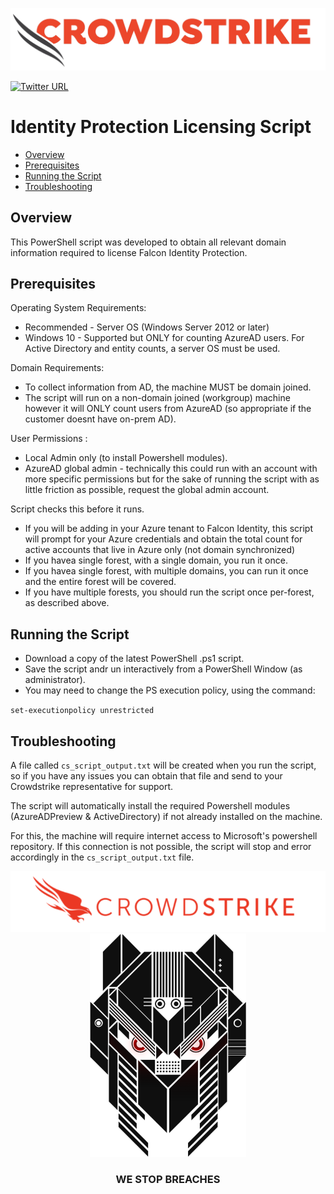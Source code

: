 ![CrowdStrike FalconIDP](https://raw.githubusercontent.com/CrowdStrike/falconpy/main/docs/asset/cs-logo.png)

[![Twitter URL](https://img.shields.io/twitter/url?label=Follow%20%40CrowdStrike&style=social&url=https%3A%2F%2Ftwitter.com%2FCrowdStrike)](https://twitter.com/CrowdStrike)<br/>

# Identity Protection Licensing Script


+ [Overview](#overview)
+ [Prerequisites](#prerequisites)
+ [Running the Script](#running-the-script)
+ [Troubleshooting](#troubleshooting)

## Overview
This PowerShell script was developed to obtain all relevant domain information required to license Falcon Identity Protection.

## Prerequisites
Operating System Requirements:
* Recommended - Server OS (Windows Server 2012 or later)
* Windows 10 - Supported but ONLY for counting AzureAD users. For Active Directory and entity counts, a server OS must be used.

Domain Requirements:
* To collect information from AD, the machine MUST be domain joined. 
* The script will run on a non-domain joined (workgroup) machine however it will ONLY count users from AzureAD (so appropriate if the customer doesnt have on-prem AD). 

User Permissions :
* Local Admin only (to install Powershell modules). 
* AzureAD global admin - technically this could run with an account with more specific permissions but for the sake of running the script with as little friction as possible, request the global admin account. 

Script checks this before it runs. 

* If you will be adding in your Azure tenant to Falcon Identity, this script will prompt for your Azure credentials and obtain the total count for active accounts that live in Azure only (not domain synchronized)
* If you havea single forest, with a single domain, you run it once.
* If you havea single forest, with multiple domains, you can run it once and the entire forest will be covered.
* If you have multiple forests, you should run the script once per-forest, as described above.

## Running the Script
* Download a copy of the latest PowerShell .ps1 script.
* Save the script andr un interactively from a PowerShell Window (as administrator). 
* You may need to change the PS execution policy, using the command:

`set-executionpolicy unrestricted`

## Troubleshooting
A file called `cs_script_output.txt` will be created when you run the script, so if you have any issues you can obtain that file and send to your Crowdstrike representative for support. 

The script will automatically install the required Powershell modules (AzureADPreview & ActiveDirectory) if not already installed on the machine.

For this, the machine will require internet access to Microsoft's powershell repository. If this connection is not possible, the script will stop and error accordingly in the `cs_script_output.txt` file.


<p align="center"><img src="https://raw.githubusercontent.com/CrowdStrike/falconpy/main/docs/asset/cs-logo-footer.png"><BR/><img width="250px" src="https://raw.githubusercontent.com/CrowdStrike/falconpy/main/docs/asset/adversary-red-eyes.png"></P>
<h3><P align="center">WE STOP BREACHES</P></h3>
